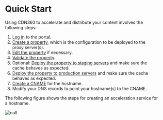 # Quick Start

Using CDN360 to accelerate and distribute your content involves the following steps:

1. [Log in](<../Logging In/Logging In.htm>) to the portal.
2. [Create a property](<../Properties/managing_properties.htm>), which is the configuration to be deployed to the proxy server(s).
3. [Edit the property](<../Properties/Editing Properties.htm>) if necessary.
4. [Validate the property](<../Properties/Validating Properties.htm>).
5. Optional: [Deploy the property to staging servers](<../Properties/Deploying Your Property.htm>) and make sure the cache behaves as expected.
6. [Deploy the property to production servers](<../Properties/Deploying Your Property.htm>) and make sure the cache behaves as expected.
7. [Create a CNAME](<../CNAMEs/Managing CNAMEs.htm>) for the hostname.
8. Modify your DNS records to point your hostname(s) to the CNAME.

The following figure shows the steps for creating an acceleration service for a hostname.

![null](<../resources/images/flowchart.png>)

